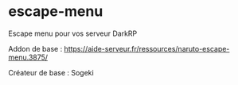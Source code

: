 # escape-menu
Escape menu pour vos serveur DarkRP

Addon de base : https://aide-serveur.fr/ressources/naruto-escape-menu.3875/


Créateur de base :  Sogeki
